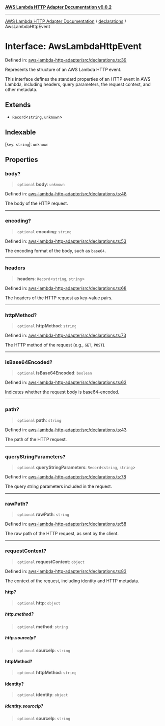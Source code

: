 [**AWS Lambda HTTP Adapter Documentation v0.0.2**](../../README.md)

***

[AWS Lambda HTTP Adapter Documentation](../../modules.md) / [declarations](../README.md) / AwsLambdaHttpEvent

# Interface: AwsLambdaHttpEvent

Defined in: [aws-lambda-http-adapter/src/declarations.ts:39](https://github.com/stonemjs/aws-lambda-http-adapter/blob/c19fde3ee4450c0cd7d8d2aec48335308371d4de/src/declarations.ts#L39)

Represents the structure of an AWS Lambda HTTP event.

This interface defines the standard properties of an HTTP event in AWS Lambda,
including headers, query parameters, the request context, and other metadata.

## Extends

- `Record`\<`string`, `unknown`\>

## Indexable

\[`key`: `string`\]: `unknown`

## Properties

### body?

> `optional` **body**: `unknown`

Defined in: [aws-lambda-http-adapter/src/declarations.ts:48](https://github.com/stonemjs/aws-lambda-http-adapter/blob/c19fde3ee4450c0cd7d8d2aec48335308371d4de/src/declarations.ts#L48)

The body of the HTTP request.

***

### encoding?

> `optional` **encoding**: `string`

Defined in: [aws-lambda-http-adapter/src/declarations.ts:53](https://github.com/stonemjs/aws-lambda-http-adapter/blob/c19fde3ee4450c0cd7d8d2aec48335308371d4de/src/declarations.ts#L53)

The encoding format of the body, such as `base64`.

***

### headers

> **headers**: `Record`\<`string`, `string`\>

Defined in: [aws-lambda-http-adapter/src/declarations.ts:68](https://github.com/stonemjs/aws-lambda-http-adapter/blob/c19fde3ee4450c0cd7d8d2aec48335308371d4de/src/declarations.ts#L68)

The headers of the HTTP request as key-value pairs.

***

### httpMethod?

> `optional` **httpMethod**: `string`

Defined in: [aws-lambda-http-adapter/src/declarations.ts:73](https://github.com/stonemjs/aws-lambda-http-adapter/blob/c19fde3ee4450c0cd7d8d2aec48335308371d4de/src/declarations.ts#L73)

The HTTP method of the request (e.g., `GET`, `POST`).

***

### isBase64Encoded?

> `optional` **isBase64Encoded**: `boolean`

Defined in: [aws-lambda-http-adapter/src/declarations.ts:63](https://github.com/stonemjs/aws-lambda-http-adapter/blob/c19fde3ee4450c0cd7d8d2aec48335308371d4de/src/declarations.ts#L63)

Indicates whether the request body is base64-encoded.

***

### path?

> `optional` **path**: `string`

Defined in: [aws-lambda-http-adapter/src/declarations.ts:43](https://github.com/stonemjs/aws-lambda-http-adapter/blob/c19fde3ee4450c0cd7d8d2aec48335308371d4de/src/declarations.ts#L43)

The path of the HTTP request.

***

### queryStringParameters?

> `optional` **queryStringParameters**: `Record`\<`string`, `string`\>

Defined in: [aws-lambda-http-adapter/src/declarations.ts:78](https://github.com/stonemjs/aws-lambda-http-adapter/blob/c19fde3ee4450c0cd7d8d2aec48335308371d4de/src/declarations.ts#L78)

The query string parameters included in the request.

***

### rawPath?

> `optional` **rawPath**: `string`

Defined in: [aws-lambda-http-adapter/src/declarations.ts:58](https://github.com/stonemjs/aws-lambda-http-adapter/blob/c19fde3ee4450c0cd7d8d2aec48335308371d4de/src/declarations.ts#L58)

The raw path of the HTTP request, as sent by the client.

***

### requestContext?

> `optional` **requestContext**: `object`

Defined in: [aws-lambda-http-adapter/src/declarations.ts:83](https://github.com/stonemjs/aws-lambda-http-adapter/blob/c19fde3ee4450c0cd7d8d2aec48335308371d4de/src/declarations.ts#L83)

The context of the request, including identity and HTTP metadata.

#### http?

> `optional` **http**: `object`

##### http.method?

> `optional` **method**: `string`

##### http.sourceIp?

> `optional` **sourceIp**: `string`

#### httpMethod?

> `optional` **httpMethod**: `string`

#### identity?

> `optional` **identity**: `object`

##### identity.sourceIp?

> `optional` **sourceIp**: `string`
